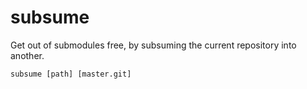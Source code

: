 subsume
=======

Get out of submodules free, by subsuming the current repository into another.

    subsume [path] [master.git]
